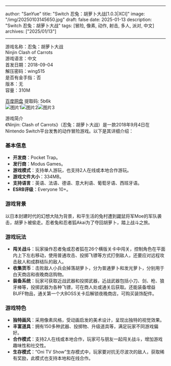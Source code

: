 
---
author: "SanYue"
title: "Switch 忍兔：胡萝卜大战[1.0.3|XCI]"
image: "/img/20250103145650.jpg"
draft: false
date: 2025-01-13
description: "Switch 忍兔：胡萝卜大战"
tags: [冒险, 像素, 动作, 射击, 多人, 派对, 中文]
archives: ["2025/01/13"]

---

游戏名称：忍兔：胡萝卜大战   
Ninjin Clash of Carrots    
游戏语言：中文  
首发日期：2018-09-04  
解压密码：wing515  
是否有金手指：否  
版本：无   
容量：310M

[百度网盘](https://pan.baidu.com/s/1hhP4bEjOSw7oL2D9V3gEwQ) 提取码: 5b6k  
![图片1](/img/1b2329.jpg)![图片2](/img/e9c503.jpg)![图片3](/img/s13836.jpg)  

游戏简介  
《Ninjin: Clash of Carrots》（忍兔：胡萝卜大战）是一款2018年9月4日在Nintendo Switch平台发售的动作冒险游戏。以下是其详细介绍：

### 基本信息
- **开发商**：Pocket Trap。
- **发行商**：Modus Games。
- **游戏模式**：支持单人游玩，也支持2人在线或本地合作游玩。
- **游戏文件大小**：334MB。
- **支持语言**：英语、法语、德语、意大利语、葡萄牙语、西班牙语。
- **ESRB评级**：Everyone 10+。

### 游戏背景
以日本封建时代的幻想大陆为背景，和平生活的兔村遭到鼹鼠将军Moe的军队袭击，胡萝卜被偷走。忍者兔和忍者狐Akai为了夺回胡萝卜，踏上战斗之旅。

### 游戏玩法
- **闯关战斗**：玩家操作忍者兔或忍者狐在26个横版关卡中闯关，控制角色在平面内上下左右移动，使用普通攻击、投掷飞镖等方式打倒敌人，还要应对远程攻击敌人和成群结队的敌人。
- **收集货币**：击败敌人小兵会掉落胡萝卜，分为普通萝卜和发光萝卜，分别用于白天商店和夜晚商店购物。
- **装备系统**：玩家可获取近战武器和投掷武器，近战武器包括小刀、剑、枪、狼牙棒等，投掷武器为各种飞镖，可在商人处或通关后获取。还能装备增益BUFF物品，通关第一个大BOSS关卡后解锁夜晚商店，可购买装饰配件。

### 游戏特色
- **独特画风**：采用像素风格，受动画启发的美术设计，呈现出独特的视觉效果。
- **丰富道具**：拥有150多种武器、投掷物、升级道具等，满足玩家不同游戏偏好。
- **合作模式**：支持2人在线或本地合作，玩家可与朋友一起闯关战斗，增加游戏趣味性和社交性。
- **生存模式**：“Oni TV Show”生存模式中，玩家要对抗无尽波次的敌人，获取稀有奖励，此模式也支持本地和在线合作。
